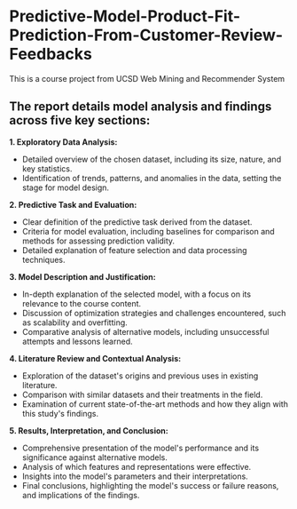 # Predictive-Model-Product-Fit-Prediction-From-Customer-Review-Feedbacks
This is a course project from UCSD Web Mining and Recommender System

## The report details model analysis and findings across five key sections:

**1. Exploratory Data Analysis:**
- Detailed overview of the chosen dataset, including its size, nature, and key statistics.
- Identification of trends, patterns, and anomalies in the data, setting the stage for model design.
  
**2. Predictive Task and Evaluation:**
- Clear definition of the predictive task derived from the dataset.
- Criteria for model evaluation, including baselines for comparison and methods for assessing prediction validity.
- Detailed explanation of feature selection and data processing techniques.
  
**3. Model Description and Justification:**
- In-depth explanation of the selected model, with a focus on its relevance to the course content.
- Discussion of optimization strategies and challenges encountered, such as scalability and overfitting.
- Comparative analysis of alternative models, including unsuccessful attempts and lessons learned.
  
**4. Literature Review and Contextual Analysis:**
- Exploration of the dataset's origins and previous uses in existing literature.
- Comparison with similar datasets and their treatments in the field.
- Examination of current state-of-the-art methods and how they align with this study's findings.

**5. Results, Interpretation, and Conclusion:**
- Comprehensive presentation of the model's performance and its significance against alternative models.
- Analysis of which features and representations were effective.
- Insights into the model's parameters and their interpretations.
- Final conclusions, highlighting the model's success or failure reasons, and implications of the findings.
